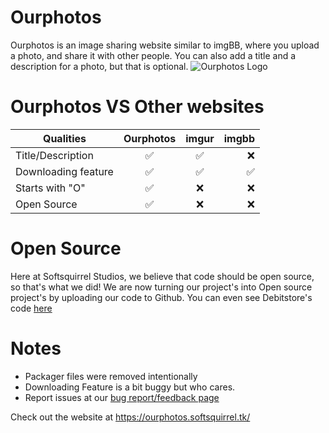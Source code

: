 # Ourphotos
Ourphotos is an image sharing website similar to imgBB, where you upload a photo, and share it with other people. You can also add a title and a description for a photo, but that is optional.
![Ourphotos Logo](https://i.ibb.co/q5kh9ht/Ourphotos-logo.png)
# Ourphotos VS Other websites

| Qualities  | Ourphotos |      imgur      |  imgbb |
|--|:----------:|:-------------:|------:|
| Title/Description  | :white_check_mark: |  :white_check_mark: | :x: |
| Downloading feature | :white_check_mark: |   :white_check_mark:   | :white_check_mark: |
| Starts with "O" | :white_check_mark: |:x: | :x: |
| Open Source | :white_check_mark: | :x: | :x:|

# Open Source

Here at Softsquirrel Studios, we believe that code should be open source, so that's what we did! We are now turning our project's into Open source project's by uploading our code to Github. You can even see Debitstore's code [here](https://github.com/Squirrelcoding/DebitStore)

# Notes
- Packager files were removed intentionally
- Downloading Feature is a bit buggy but who cares.
- Report issues at our [bug report/feedback page](https://reviews.softsquirrel.tk/)

Check out the website at https://ourphotos.softsquirrel.tk/
